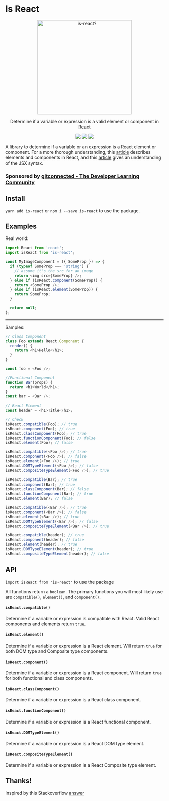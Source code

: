 # Is React

<p align="center">
  <a href="https://www.npmjs.com/package/is-react">
    <img alt="is-react?" src="https://github.com/treyhuffine/is-react/raw/master/is-react.png" width="300">
  </a>
</p>

<p align="center">
  Determine if a variable or expression is a valid element or component in <a href="https://facebook.github.io/react">React</a>
</p>

<p align="center">
  <a href="https://www.npmjs.com/package/is-react"><img src="https://img.shields.io/npm/v/is-react.svg?style=flat-square"></a>
  <a href="https://www.npmjs.com/package/is-react"><img src="https://img.shields.io/npm/dm/is-react.svg?style=flat-square"></a>
  <a href="https://travis-ci.org/treyhuffine/is-react"><img src="https://img.shields.io/travis/treyhuffine/is-react/master.svg?style=flat-square"></a>
</p>

A library to determine if a variable or an expression is a React element or component.
For a more thorough understanding, this [article](https://facebook.github.io/react/blog/2015/12/18/react-components-elements-and-instances.html) describes elements and components in React, and this [article](https://facebook.github.io/react/docs/jsx-in-depth.html)
gives an understanding of the JSX syntax.

### Sponsored by [gitconnected - The Developer Learning Community](https://gitconnected.com)

## Install

`yarn add is-react` or `npm i --save is-react` to use the package.

## Examples

Real world:

```javascript
import React from 'react';
import isReact from 'is-react';

const MyImageComponent = ({ SomeProp }) => {
  if (typeof SomeProp === 'string') {
    // assume it's the src for an image
    return <img src={SomeProp} />;
  } else if (isReact.component(SomeProp)) {
    return <SomeProp />;
  } else if (isReact.element(SomeProp)) {
    return SomeProp;
  }

  return null;
};
```

---

Samples:

```javascript
// Class Component
class Foo extends React.Component {
  render() {
    return <h1>Hello</h1>;
  }
}

const foo = <Foo />;

//Functional Component
function Bar(props) {
  return <h1>World</h1>;
}
const bar = <Bar />;

// React Element
const header = <h1>Title</h1>;

// Check
isReact.compatible(Foo); // true
isReact.component(Foo); // true
isReact.classComponent(Foo); // true
isReact.functionComponent(Foo); // false
isReact.element(Foo); // false

isReact.compatible(<Foo />); // true
isReact.component(<Foo />); // false
isReact.element(<Foo />); // true
isReact.DOMTypeElement(<Foo />); // false
isReact.compositeTypeElement(<Foo />); // true

isReact.compatible(Bar); // true
isReact.component(Bar); // true
isReact.classComponent(Bar); // false
isReact.functionComponent(Bar); // true
isReact.element(Bar); // false

isReact.compatible(<Bar />); // true
isReact.component(<Bar />); // false
isReact.element(<Bar />); // true
isReact.DOMTypeElement(<Bar />); // false
isReact.compositeTypeElement(<Bar />); // true

isReact.compatible(header); // true
isReact.component(header); // false
isReact.element(header); // true
isReact.DOMTypeElement(header); // true
isReact.compositeTypeElement(header); // false
```

## API

`import isReact from 'is-react'` to use the package

All functions return a `boolean`. The primary functions you will most likely
use are `compatible()`, `element()`, and `component()`.

#### `isReact.compatible()`

Determine if a variable or expression is compatible with React. Valid React
components and elements return `true`.

#### `isReact.element()`

Determine if a variable or expression is a React element. Will return `true`
for both DOM type and Composite type components.

#### `isReact.component()`

Determine if a variable or expression is a React component. Will return `true`
for both functional and class components.

#### `isReact.classComponent()`

Determine if a variable or expression is a React class component.

#### `isReact.functionComponent()`

Determine if a variable or expression is a React functional component.

#### `isReact.DOMTypeElement()`

Determine if a variable or expression is a React DOM type element.

#### `isReact.compositeTypeElement()`

Determine if a variable or expression is a React Composite type element.

## Thanks!

Inspired by this Stackoverflow [answer](http://stackoverflow.com/a/41658173)

